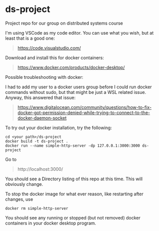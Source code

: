 # ds-project
Project repo for our group on distributed systems course

I'm using VSCode as my code editor. You can use what you wish, but at least that is a good one:
> https://code.visualstudio.com/

Download and install this for docker containers:
> https://www.docker.com/products/docker-desktop/

Possible troubleshooting with docker:

I had to add my user to a docker users group before I could run docker commands without sudo, but that might be just a WSL related issue. Anyway, this answered that issue:
> https://www.digitalocean.com/community/questions/how-to-fix-docker-got-permission-denied-while-trying-to-connect-to-the-docker-daemon-socket


To try out your docker installation, try the following:
```
cd <your path>/ds-project
docker build -t ds-project .
docker run --name simple-http-server -dp 127.0.0.1:3000:3000 ds-project
```
Go to
> http://localhost:3000/

You should see a Directory listing of this repo at this time. This will obviously change.

To stop the docker image for what ever reason, like restarting after changes, use
```
docker rm simple-http-server
```

You should see any running or stopped (but not removed) docker containers in your docker desktop program.